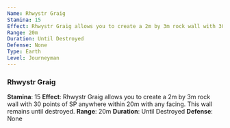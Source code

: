 ```yaml
---
Name: Rhwystr Graig
Stamina: 15
Effect: Rhwystr Graig allows you to create a 2m by 3m rock wall with 30 points of SP anywhere within 20m with any facing. This wall remains until destroyed.
Range: 20m
Duration: Until Destroyed
Defense: None
Type: Earth
Level: Journeyman
---
```


### Rhwystr Graig
**Stamina**: 15
**Effect**: Rhwystr Graig allows you to create a 2m by 3m rock wall with 30 points of SP anywhere within 20m with any facing. This wall remains until destroyed.
**Range**: 20m
**Duration**: Until Destroyed
**Defense**: None